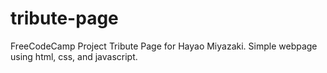 # tribute-page
FreeCodeCamp Project
Tribute Page for Hayao Miyazaki. Simple webpage using html, css, and javascript.
